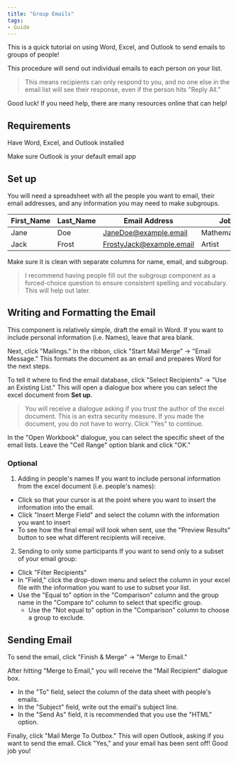 ```yaml
---
title: "Group Emails"
tags:
- Guide
---
```


This is a quick tutorial on using Word, Excel, and Outlook to send emails to groups of people!

This procedure will send out individual emails to each person on your list. 

> This means recipients can only respond to you, and no one else in the email list will see their response, even if the person hits "Reply All."


Good luck! If you need help, there are many resources online that can help!

## Requirements

Have Word, Excel, and Outlook installed

Make sure Outlook is your default email app

## Set up

You will need a spreadsheet with all the people you want to email, their email addresses, and any information you may need to make subgroups. 

| First_Name | Last_Name | Email Address            | Job          |
| ---------- | --------- | ------------------------ | ------------ |
| Jane       | Doe       | JaneDoe@example.email    | Mathematician |
| Jack       | Frost     | FrostyJack@example.email | Artist             |

Make sure it is clean with separate columns for name, email, and subgroup. 

> I recommend having people fill out the subgroup component as a forced-choice question to ensure consistent spelling and vocabulary. This will help out later.

## Writing and Formatting the Email

This component is relatively simple, draft the email in Word. If you want to include personal information (i.e. Names), leave that area blank.

Next, click "Mailings." In the ribbon, click "Start Mail Merge" $\rightarrow$ "Email Message." This formats the document as an email and prepares Word for the next steps.

To tell it where to find the email database, click "Select Recipients" $\rightarrow$ "Use an Existing List." This will open a dialogue box where you can select the excel document from **Set up**. 

>You will receive a dialogue asking if you trust the author of the excel document. This is an extra security measure. If you made the document, you do not have to worry. Click "Yes" to continue.

In the "Open Workbook" dialogue, you can select the specific sheet of the email lists. Leave the "Cell Range" option blank and click "OK."

### Optional 

1) Adding in people's names
If you want to include personal information from the excel document (i.e. people's names):
- Click so that your cursor is at the point where you want to insert the information into the email.
- Click "Insert Merge Field" and select the column with the information you want to insert
- To see how the final email will look when sent, use the "Preview Results" button to see what different recipients will receive.

2) Sending to only some participants
If you want to send only to a subset of your email group:
- Click "Filter Recipients" 
- In "Field," click the drop-down menu and select the column in your excel file with the information you want to use to subset your list.
- Use the "Equal to" option in the "Comparison" column and the group name in the "Compare to" column to select that specific group. 
	-  Use the "Not equal to" option in the "Comparison" column to choose a group to exclude.

## Sending Email

To send the email, click "Finish & Merge" $\rightarrow$ "Merge to Email."

After hitting "Merge to Email," you will receive the "Mail Recipient" dialogue box. 
- In the "To" field, select the column of the data sheet with people's emails.  
- In the "Subject" field, write out the email's subject line.
- In the "Send As" field, it is recommended that you use the "HTML" option. 

Finally, click "Mail Merge To Outbox." This will open Outlook, asking if you want to send the email. Click "Yes," and your email has been sent off! Good job you!